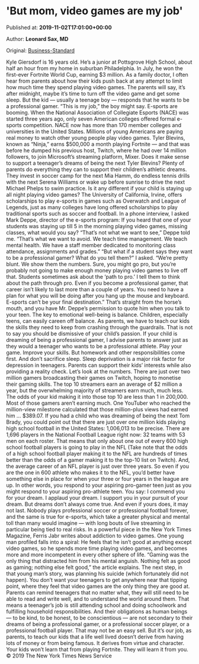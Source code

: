 
# 'But mom, video games are my job'

Published at: **2019-11-02T17:01:00+00:00**

Author: **Leonard Sax, MD**

Original: [Business-Standard](https://www.business-standard.com/article/current-affairs/but-mom-video-games-are-my-job-119110201050_1.html)

Kyle Giersdorf is 16 years old. He’s a junior at Pottsgrove High School, about half an hour from my home in suburban Philadelphia. In July, he won the first-ever Fortnite World Cup, earning $3 million.
As a family doctor, I often hear from parents about how their kids push back at any attempt to limit how much time they spend playing video games. The parents will say, it’s after midnight, maybe it’s time to turn off the video game and get some sleep. But the kid — usually a teenage boy — responds that he wants to be a professional gamer. “This is my job,” the boy might say.
E-sports are booming. When the National Association of Collegiate Esports (NACE) was started three years ago, only seven American colleges offered formal e-sports competition. NACE now has more than 170 member colleges and universities in the United States.
Millions of young Americans are paying real money to watch other young people play video games. Tyler Blevins, known as “Ninja,” earns $500,000 a month playing Fortnite — and that was before he dumped his previous host, Twitch, where he had over 14 million followers, to join Microsoft’s streaming platform, Mixer.
Does it make sense to support a teenager’s dreams of being the next Tyler Blevins? Plenty of parents do everything they can to support their children’s athletic dreams. They invest in soccer camp for the next Mia Hamm, do endless tennis drills with the next Serena Williams or wake up before sunrise to drive the next Michael Phelps to swim practice. Is it any different if your child is staying up all night playing video games?
The University of California, Irvine, offers scholarships to play e-sports in games such as Overwatch and League of Legends, just as many colleges have long offered scholarships to play traditional sports such as soccer and football. In a phone interview, I asked Mark Deppe, director of the e-sports program: If you heard that one of your students was staying up till 5 in the morning playing video games, missing classes, what would you say?
“That’s not what we want to see,” Deppe told me. “That’s what we want to avoid. We teach time management. We teach mental health. We have a staff member dedicated to monitoring class attendance, assignments and grades.”
“But what if a student says they want to be a professional gamer? What do you tell them?” I asked.
“We’re pretty blunt. We show them the numbers. Sure, you might go pro, but you’re probably not going to make enough money playing video games to live off that. Students sometimes ask about the ‘path to pro.’ I tell them to think about the path through pro. Even if you become a professional gamer, that career isn’t likely to last more than a couple of years. You need to have a plan for what you will be doing after you hang up the mouse and keyboard. E-sports can’t be your final destination.” That’s straight from the horse’s mouth, and you have Mr. Deppe’s permission to quote him when you talk to your teen.
The key to emotional well-being is balance. Children, especially teens, can easily careen off balance. As parents, we have to teach our kids the skills they need to keep from crashing through the guardrails.
That is not to say you should be dismissive of your child’s passion. If your child is dreaming of being a professional gamer, I advise parents to answer just as they would a teenager who wants to be a professional athlete. Play your game. Improve your skills. But homework and other responsibilities come first. And don’t sacrifice sleep. Sleep deprivation is a major risk factor for depression in teenagers.
Parents can support their kids’ interests while also providing a reality check. Let’s look at the numbers. There are just over two million gamers broadcasting their games on Twitch, hoping to monetise their gaming skills. The top 10 streamers earn an average of $2 million a year, but the overwhelming majority of streamers earn much, much less. The odds of your kid making it into those top 10 are less than 1 in 200,000. Most of those gamers aren’t earning much. One YouTuber who reached the million-view milestone calculated that those million-plus views had earned him … $389.07.
If you had a child who was dreaming of being the next Tom Brady, you could point out that there are just over one million kids playing high school football in the United States: 1,006,013 to be precise. There are 1,696 players in the National Football League right now: 32 teams with 53 men on each roster. That means that only about one out of every 600 high school football players is going to play in the NFL (Take note that the odds of a high school football player making it to the NFL are hundreds of times better than the odds of a gamer making it to the top-10 list on Twitch). And, the average career of an NFL player is just over three years. So even if you are the one in 600 athlete who makes it to the NFL, you’d better have something else in place for when your three or four years in the league are up.
In other words, you respond to your aspiring pro-gamer teen just as you might respond to your aspiring pro-athlete teen. You say: I commend you for your dream. I applaud your dream. I support you in your pursuit of your dream. But dreams don’t always come true. And even if yours does, it may not last. Nobody plays professional soccer or professional football forever, and the same is true for e-sports, which take a greater physical and mental toll than many would imagine — with long bouts of live streaming in particular being tied to real risks.
In a powerful piece in the New York Times Magazine, Ferris Jabr writes about addiction to video games. One young man profiled falls into a spiral: He feels that he isn’t good at anything except video games, so he spends more time playing video games, and becomes more and more incompetent in every other sphere of life. “Gaming was the only thing that distracted him from his mental anguish. Nothing felt as good as gaming; nothing else felt good,” the article explains. The next step, in that young man’s story, was planning his suicide (which fortunately did not happen).
You don’t want your teenagers to get anywhere near that tipping point, where they feel that video games are the only thing they are good at. Parents can remind teenagers that no matter what, they will still need to be able to read and write well, and to understand the world around them. That means a teenager’s job is still attending school and doing schoolwork and fulfilling household responsibilities. And their obligations as human beings — to be kind, to be honest, to be conscientious — are not secondary to their dreams of being a professional gamer, or a professional soccer player, or a professional football player.
That may not be an easy sell. But it’s our job, as parents, to teach our kids that a life well lived doesn’t derive from having lots of money or from being famous. It derives from virtue and character.
Your kids won’t learn that from playing Fortnite. They will learn it from you.
© 2019 The New York Times News Service
